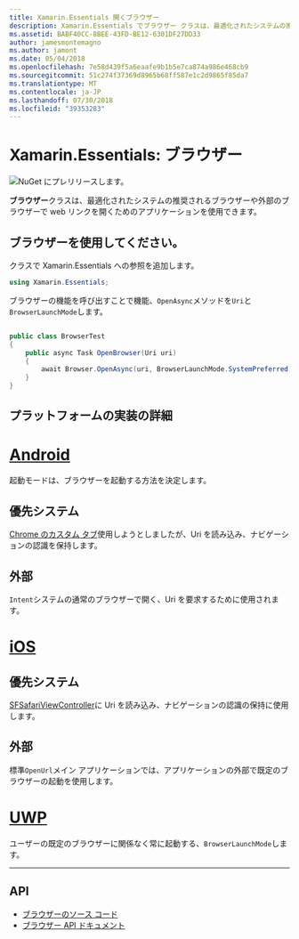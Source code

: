 ```yaml
---
title: Xamarin.Essentials 開くブラウザー
description: Xamarin.Essentials でブラウザー クラスは、最適化されたシステムの推奨されるブラウザーや外部のブラウザーで web リンクを開くためのアプリケーションを使用できます。
ms.assetid: BABF40CC-8BEE-43FD-BE12-6301DF27DD33
author: jamesmontemagno
ms.author: jamont
ms.date: 05/04/2018
ms.openlocfilehash: 7e58d439f5a6eaafe9b1b5e7ca874a986e468cb9
ms.sourcegitcommit: 51c274f37369d8965b68ff587e1c2d9865f85da7
ms.translationtype: MT
ms.contentlocale: ja-JP
ms.lasthandoff: 07/30/2018
ms.locfileid: "39353283"
---
```

# <a name="xamarinessentials-browser"></a>Xamarin.Essentials: ブラウザー

![NuGet にプレリリースします。](~/media/shared/pre-release.png)

**ブラウザー**クラスは、最適化されたシステムの推奨されるブラウザーや外部のブラウザーで web リンクを開くためのアプリケーションを使用できます。

## <a name="using-browser"></a>ブラウザーを使用してください。

クラスで Xamarin.Essentials への参照を追加します。

```csharp
using Xamarin.Essentials;
```

ブラウザーの機能を呼び出すことで機能、`OpenAsync`メソッドを`Uri`と`BrowserLaunchMode`します。

```csharp

public class BrowserTest
{
    public async Task OpenBrowser(Uri uri)
    {
        await Browser.OpenAsync(uri, BrowserLaunchMode.SystemPreferred);
    }
}
```

## <a name="platform-implementation-specifics"></a>プラットフォームの実装の詳細

# <a name="androidtabandroid"></a>[Android](#tab/android)

起動モードは、ブラウザーを起動する方法を決定します。

## <a name="system-preferred"></a>優先システム

[Chrome のカスタム タブ](https://developer.chrome.com/multidevice/android/customtabs)使用しようとしましたが、Uri を読み込み、ナビゲーションの認識を保持します。

## <a name="external"></a>外部

`Intent`システムの通常のブラウザーで開く、Uri を要求するために使用されます。

# <a name="iostabios"></a>[iOS](#tab/ios)

## <a name="system-preferred"></a>優先システム

[SFSafariViewController](https://developer.xamarin.com/api/type/SafariServices.SFSafariViewController/)に Uri を読み込み、ナビゲーションの認識の保持に使用します。

## <a name="external"></a>外部

標準`OpenUrl`メイン アプリケーションでは、アプリケーションの外部で既定のブラウザーの起動を使用します。

# <a name="uwptabuwp"></a>[UWP](#tab/uwp)

ユーザーの既定のブラウザーに関係なく常に起動する、`BrowserLaunchMode`します。

--------------

## <a name="api"></a>API

- [ブラウザーのソース コード](https://github.com/xamarin/Essentials/tree/master/Xamarin.Essentials/Browser)
- [ブラウザー API ドキュメント](xref:Xamarin.Essentials.Browser)
